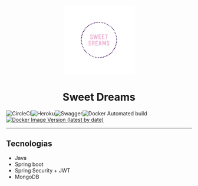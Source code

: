 <p align="center">
  <img src="https://github.com/Meneghello/SweetDreams/blob/main/logo.png" />
</p>

<h1 align="center">Sweet Dreams</h1>

<a href="https://app.circleci.com/pipelines/github/Meneghello/SweetDreams">
<img alt="CircleCI" align="left" src="https://img.shields.io/circleci/build/gh/Meneghello/SweetDreams?label=Circle%20CI&logo=CircleCI"></a> 

<a href="https://dashboard.heroku.com/apps/sweet-dreams-loja"> 
<img alt="Heroku"  align="left" src="https://img.shields.io/badge/Heroku-Online-green?style=flat&logo=heroku&logoColor=ff69b4"></a>

<a href="https://sweet-dreams-loja.herokuapp.com/swagger-ui.html#/">
<img alt="Swagger"  align="left" src="https://img.shields.io/badge/Swagger-Active-blue?style=flat&logo=Swagger"></a>

<a href="https://hub.docker.com/r/meneghello/sweetdreams">
<img alt="Docker Automated build" align="left"  src="https://img.shields.io/docker/automated/meneghello/sweetdreams?style=flat&logo=Docker"></a>

<a href="https://hub.docker.com/r/meneghello/sweetdreams">
<img alt="Docker Image Version (latest by date)" src="https://img.shields.io/docker/v/meneghello/sweetdreams?label=Docker%20Version&logo=docker&logoColor=blue">
</a>

-------

<h2>Tecnologias</h2>
<ul>
<li>Java</li>
<li>Spring boot</li>
<li>Spring Security + JWT</li>
<li>MongoDB</li>
</ul>

